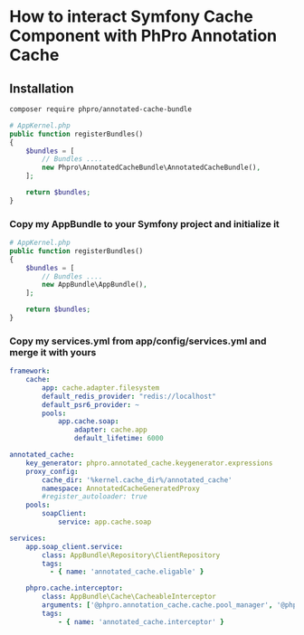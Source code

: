 # How to interact Symfony Cache Component with PhPro Annotation Cache

## Installation

```sh
composer require phpro/annotated-cache-bundle
```

```php
# AppKernel.php
public function registerBundles()
{
    $bundles = [
        // Bundles ....
        new Phpro\AnnotatedCacheBundle\AnnotatedCacheBundle(),
    ];

    return $bundles;
}
```

### Copy my AppBundle to your Symfony project and initialize it
```php
# AppKernel.php
public function registerBundles()
{
    $bundles = [
        // Bundles ....
        new AppBundle\AppBundle(),
    ];

    return $bundles;
}
```

### Copy my services.yml from app/config/services.yml and merge it with yours

```yaml
framework:
    cache:
        app: cache.adapter.filesystem
        default_redis_provider: "redis://localhost"
        default_psr6_provider: ~
        pools:
            app.cache.soap:
                adapter: cache.app
                default_lifetime: 6000

annotated_cache:
    key_generator: phpro.annotated_cache.keygenerator.expressions
    proxy_config:
        cache_dir: '%kernel.cache_dir%/annotated_cache'
        namespace: AnnotatedCacheGeneratedProxy
        #register_autoloader: true
    pools:
        soapClient:
            service: app.cache.soap

services:
    app.soap_client.service:
        class: AppBundle\Repository\ClientRepository
        tags:
          - { name: 'annotated_cache.eligable' }

    phpro.cache.interceptor:
        class: AppBundle\Cache\CacheableInterceptor
        arguments: ['@phpro.annotation_cache.cache.pool_manager', '@phpro.annotated_cache.keygenerator.default']
        tags:
            - { name: 'annotated_cache.interceptor' }

```